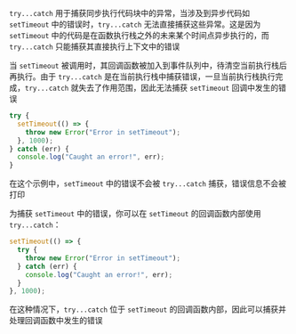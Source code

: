 `try...catch` 用于捕获同步执行代码块中的异常，当涉及到异步代码如 `setTimeout` 中的错误时，`try...catch` 无法直接捕获这些异常。这是因为 `setTimeout` 中的代码是在函数执行栈之外的未来某个时间点异步执行的，而 `try...catch` 只能捕获其直接执行上下文中的错误

当 `setTimeout` 被调用时，其回调函数被加入到事件队列中，待清空当前执行栈后再执行。由于 `try...catch` 是在当前执行栈中捕获错误，一旦当前执行栈执行完成，`try...catch` 就失去了作用范围，因此无法捕获 `setTimeout` 回调中发生的错误

```JavaScript
try {
  setTimeout(() => {
    throw new Error("Error in setTimeout");
  }, 1000);
} catch (err) {
  console.log("Caught an error!", err);
}
```

在这个示例中，`setTimeout` 中的错误不会被 `try...catch` 捕获，错误信息不会被打印

为捕获 `setTimeout` 中的错误，你可以在 `setTimeout` 的回调函数内部使用 `try...catch`：

```JavaScript
setTimeout(() => {
  try {
    throw new Error("Error in setTimeout");
  } catch (err) {
    console.log("Caught an error!", err);
  }
}, 1000);
```

在这种情况下，`try...catch` 位于 `setTimeout` 的回调函数内部，因此可以捕获并处理回调函数中发生的错误